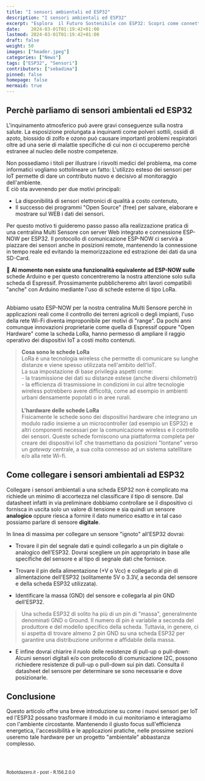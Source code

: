 ```yaml
---
title: "I sensori ambientali ed ESP32"
description: "I sensori ambientali ed ESP32"
excerpt: "Esplora  il Futuro Sostenibile con ESP32: Scopri come connettere il mondo della natura alla tecnologia avanzata con i nuovi Sensori Digitali ed ESP32 - Scopri come questa scheda sta rivoluzionando il Monitoraggio Ambientale e le Applicazioni Smart!..."
date:    2024-03-01T01:19:42+01:00
lastmod: 2024-03-01T01:19:42+01:00
draft: false
weight: 50
images: ["header.jpeg"]
categories: ["News"]
tags: ["ESP32", "Sensori"]
contributors: ["sebadima"]
pinned: false
homepage: false
mermaid: true
---
```




<!-- 
<a href="https://www.electrosoftcloud.com/en/esp32-wifi-and-esp-now-simultaneously/" target="_blank">link</a>
<a href="/blog/come-installare-platformio">post</a>
<a href="/zip/platformio-template.zip</a>
```bash
```     
<div class="alert alert-doks d-flexflex-shrink-1" role="alert">🔑.</div>
-->



## Perchè parliamo di sensori ambientali ed ESP32

L'inquinamento atmosferico può avere gravi conseguenze sulla nostra salute. La esposizione prolungata a inquinanti come polveri sottili, ossidi di azoto, biossido di zolfo e ozono può causare importanti problemi respiratori oltre ad una serie di malattie specifiche di cui non ci occuperemo perchè estranee al nucleo delle nostre competenze.

Non possediamo i titoli per illustrare i risvolti medici del problema, ma come informatici vogliamo sottolineare un fatto: L'utilizzo esteso dei sensori per IoT permette di dare un contributo nuovo e decisivo al monitoraggio dell'ambiente. <br>
E ciò sta avvenendo per due motivi principali:

- La disponibilità di sensori elettronici di qualità a costo contenuto,
- Il successo dei programmi "Open Source" (free) per salvare, elaborare e mostrare sul WEB i dati dei sensori.

Per questo motivo ti guideremo passo passo alla realizzazione pratica di una centralina Multi Sensore con server Web integrato e connessione ESP-NOW per ESP32. Il protocollo di comunicazione ESP-NOW ci servirà a piazzare dei sensori anche in posizioni remote, mantenendo la connessione in tempo reale ed evitando la memorizzazione ed estrazione dei dati da una SD-Card.

<div class="alert alert-doks d-flexflex-shrink-1" role="alert">🔑
<strong>Al momento non esiste una funzionalità equivalente ad ESP-NOW sulle </strong>schede Arduino e per questo concentreremo la nostra attenzione solo sulla scheda di Espressif. Prossimamente pubblicheremo altri lavori compatibili "anche" con Arduino mediante l'uso di schede esterne di tipo LoRa.</div>

<br>

Abbiamo usato ESP-NOW per la nostra centralina Multi Sensore perchè in applicazioni reali come il controllo dei terreni agricoli o degli impianti, l'uso della rete Wi-Fi diventa improponibile per motivi di "range". Da pochi anni comunque  innovazioni proprietarie come quella di Espressif oppure "Open Hardware" come la scheda LoRa, hanno permesso di ampliare il raggio operativo dei dispositivi IoT a costi molto contenuti.

> <strong>Cosa sono le schede LoRa</strong> <br>LoRa è una tecnologia wireless che permette di comunicare su lunghe distanze e viene spesso utilizzata nell'ambito dell'IoT. <br>La sua impostazione di base privilegia aspetti come:<br>- la trasmissione dei dati su distanze estese (anche diversi chilometri)<br>- la efficienza di trasmissione in condizioni in cui altre tecnologie wireless potrebbero avere difficoltà, come ad esempio in ambienti urbani densamente popolati o in aree rurali.<br><br><strong>L'hardware delle schede LoRa</strong> <br>Fisicamente le schede sono dei dispositivi hardware che integrano un modulo radio insieme a un microcontroller (ad esempio un ESP32) e altri componenti necessari per la comunicazione wireless e il controllo dei sensori. Queste schede forniscono una piattaforma completa per creare dei dispositivi IoT che trasmettano da posizioni "lontane" verso un *gateway* centrale, a sua colta connesso ad un sistema satellitare e/o alla rete Wi-fi. 

## Come collegare i sensori ambientali ad ESP32

Collegare i sensori ambientali a una scheda ESP32 non è complicato ma richiede un minimo di accortezza nel classificare il tipo di sensore. Dal datasheet infatti in via preliminare dobbiamo controllare se il dispositivo ci fornisca  in uscita solo un valore di tensione e sia quindi un sensore <strong>analogico</strong> oppure riesca a fornire il dato numerico esatto e in tal caso possiamo parlare di sensore <strong>digitale</strong>.

In linea di massima per collegare un sensore "ignoto" all'ESP32 dovrai:

- Trovare il pin del segnale dati e quindi collegarlo a un pin digitale o analogico dell'ESP32. Dovrai  scegliere un pin appropriato in base alle specifiche del sensore e al tipo di segnale dati che fornisce.

- Trovare il pin della alimentazione (+V o Vcc) e collegarlo al pin di alimentazione dell'ESP32 (solitamente 5V o 3.3V, a seconda del sensore e della scheda ESP32 utilizzata).

- Identificare la massa (GND) del sensore e collegarla al pin GND dell'ESP32.

> Una scheda ESP32 di solito ha più di un pin di "massa", generalmente denominati GND o Ground. Il numero di pin è variabile  a seconda del produttore e del modello specifico della scheda. Tuttavia, in genere, ci si aspetta di trovare almeno 2 pin GND su una scheda ESP32 per garantire una distribuzione uniforme e affidabile della massa.

- E infine dovrai chiarire il ruolo delle resistenze di pull-up o pull-down: Alcuni sensori digitali e/o con protocollo di comunicazione I2C, possono richiedere resistenze di pull-up o pull-down sui pin dati. Consulta il datasheet del sensore per determinare se sono necessarie e dove posizionarle.

## Conclusione
Questo articolo offre una breve introduzione su come i nuovi sensori per IoT ed l'ESP32 possano trasformare il modo in cui monitoriamo e interagiamo con l'ambiente circostante. Mantenendo il giusto focus sull'efficienza energetica, l'accessibilità e le applicazioni pratiche, nelle prossime sezioni useremo tale hardware per un progetto "ambientale" abbastanza complesso.

<br>
<br>
<p style="font-size: 0.80em;">Robotdazero.it - post - R.156.2.0.0</p>